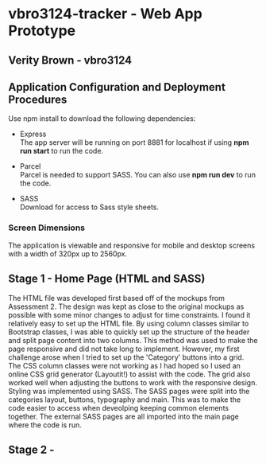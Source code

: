 # vbro3124-tracker - Web App Prototype
## Verity Brown - vbro3124

## Application Configuration and Deployment Procedures
Use npm install to download the following dependencies:
- Express<br/>
The app server will be running on port 8881 for localhost if using __npm run start__ to run the code.<br/>

- Parcel<br/>
Parcel is needed to support SASS. You can also use __npm run dev__ to run the code.<br/>

- SASS<br/>
Download for access to Sass style sheets.<br/>

### Screen Dimensions
The application is viewable and responsive for mobile and desktop screens with a width of 320px up to 2560px.

## Stage 1 - Home Page (HTML and SASS)
The HTML file was developed first based off of the mockups from Assessment 2. The design was kept as close to the original mockups as possible with some minor changes to adjust for time constraints. I found it relatively easy to set up the HTML file. By using column classes similar to Bootstrap classes, I was able to quickly set up the structure of the header and split page content into two columns. This method was used to make the page responsive and did not take long to implement. However, my first challenge arose when I tried to set up the 'Category' buttons into a grid. The CSS column classes were not working as I had hoped so I used an online CSS grid generator (Layoutit!) to assist with the code. The grid also worked well when adjusting the buttons to work with the responsive design.<br/>
Styling was implemented using SASS. The SASS pages were split into the categories layout, buttons, typography and main. This was to make the code easier to access when deveolping keeping common elements together. The external SASS pages are all imported into the main page where the code is run.

## Stage 2 - 